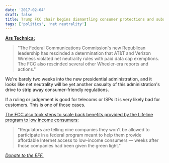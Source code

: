 ```yaml
---
date: '2017-02-04'
draft: false
title: Trump FCC chair begins dismantling consumer protections and subsidies
tags: ['politics', 'net neutrality']
---
```


**[Ars Technica:](https://arstechnica.com/tech-policy/2017/02/fcc-rescinds-claim-that-att-and-verizon-violated-net-neutrality/)**

> "The Federal Communications Commission's new Republican leadership has rescinded a determination that AT&T and Verizon Wireless violated net neutrality rules with paid data cap exemptions. The FCC also rescinded several other Wheeler-era reports and actions."<!-- excerpt -->

We're barely two weeks into the new presidential administration, and it looks like net neutrality will be yet another casualty of this administration's drive to strip away consumer-friendly regulations.

If a ruling or judgement is good for telecoms or ISPs it is very likely bad for customers. This is one of those cases.

[The FCC also took steps to scale back benefits provided by the Lifeline program to low income consumers:](https://www.washingtonpost.com/amphtml/news/the-switch/wp/2017/02/03/the-fcc-is-stopping-9-companies-from-providing-subsidized-broadband-to-the-poor/)

> "Regulators are telling nine companies they won't be allowed to participate in a federal program meant to help them provide affordable Internet access to low-income consumers — weeks after those companies had been given the green light."

_[Donate to the EFF.](https://eff.org/donate)_
